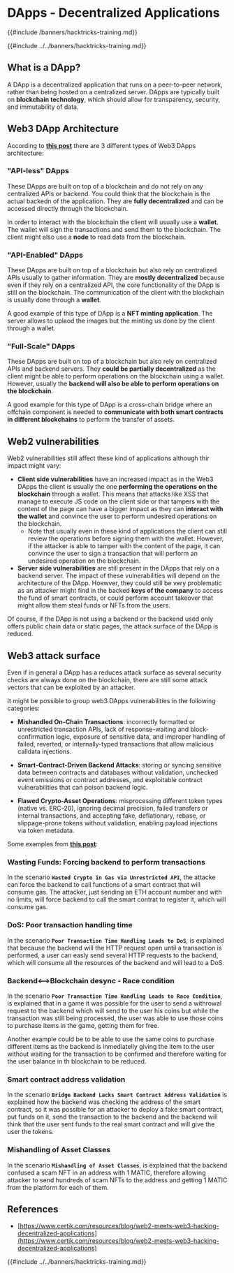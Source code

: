 # DApps - Decentralized Applications
{{#include /banners/hacktricks-training.md}}


{{#include ../../banners/hacktricks-training.md}}

## What is a DApp?

A DApp is a decentralized application that runs on a peer-to-peer network, rather than being hosted on a centralized server. DApps are typically built on **blockchain technology**, which should allow for transparency, security, and immutability of data.

## Web3 DApp Architecture

According to [**this post**](https://www.certik.com/resources/blog/web2-meets-web3-hacking-decentralized-applications) there are 3 different types of Web3 DApps architecture:

### "API-less" DApps

These DApps are built on top of a blockchain and do not rely on any centralized APIs or backend. You could think that the blockchain is the actual backedn of the application. They are **fully decentralized** and can be accessed directly through the blockchain.

In order to interact with the blockchain the client will usually use a **wallet**. The wallet will sign the transactions and send them to the blockchain. The client might also use a **node** to read data from the blockchain.

### "API-Enabled" DApps

These DApps are built on top of a blockchain but also rely on centralized APIs usually to gather information. They are **mostly decentralized** because even if they rely on a centralized API, the core functionality of the DApp is still on the blockchain. The communication of the client with the blockchain is usually done through a **wallet**.

A good example of this type of DApp is a **NFT minting application**. The server allows to uplaod the images but the minting us done by the client through a wallet.

### "Full-Scale" DApps

These DApps are built on top of a blockchain but also rely on centralized APIs and backend servers. They **could be partially decentralized** as the client might be able to perform operations on the blockchain using a wallet. However, usually the **backend will also be able to perform operations on the blockchain**.

A good example for this type of DApp is a cross-chain bridge where an offchain component is needed to **communicate with both smart contracts in different blockchains** to perform the transfer of assets.

## Web2 vulnerabilities

Web2 vulnerabilities still affect these kind of applications although thir impact might vary:

- **Client side vulnerabilities** have an increased impact as in the Web3 DApps the client is usually the one **performing the operations on the blockchain** through a wallet. This means that attacks like XSS that manage to execute JS code on the client side or that tampers with the content of the page can have a bigger impact as they can **interact with the wallet** and convince the user to perform undesired operations on the blockchain.
   - Note that usually even in these kind of applications the client can still review the operations before signing them with the wallet. However, if the attacker is able to tamper with the content of the page, it can convince the user to sign a transaction that will perform an undesired operation on the blockchain.
- **Server side vulnerabilities** are still present in the DApps that rely on a backend server. The impact of these vulnerabilities will depend on the architecture of the DApp. Hoewver, they could still be very problematic as an attacker might find in the backed **keys of the company** to access the fund of smart contracts, or could perform account takeover that might allow them steal funds or NFTs from the users.

Of course, if the DApp is not using a backend or the backend used only offers public chain data or static pages, the attack surface of the DApp is reduced.

## Web3 attack surface

Even if in general a DApp has a reduces attack surface as several security checks are always done on the blockchain, there are still some attack vectors that can be exploited by an attacker.

It might be possible to group web3 DApps vulnerabilities in the following categories:

- **Mishandled On-Chain Transactions**: incorrectly formatted or unrestricted transaction APIs, lack of response-waiting and block-confirmation logic, exposure of sensitive data, and improper handling of failed, reverted, or internally-typed transactions that allow malicious calldata injections.

- **Smart-Contract-Driven Backend Attacks**: storing or syncing sensitive data between contracts and databases without validation, unchecked event emissions or contract addresses, and exploitable contract vulnerabilities that can poison backend logic.

- **Flawed Crypto-Asset Operations**: misprocessing different token types (native vs. ERC-20), ignoring decimal precision, failed transfers or internal transactions, and accepting fake, deflationary, rebase, or slippage-prone tokens without validation, enabling payload injections via token metadata.

Some examples from [**this post**](https://www.certik.com/resources/blog/web2-meets-web3-hacking-decentralized-applications):

### Wasting Funds: Forcing backend to perform transactions

In the scenario **`Wasted Crypto in Gas via Unrestricted API`**, the attacke can force the backend to call functions of a smart contract that will consume gas. The attacker, just sending an ETH account number and with no limits, will force backend to call the smart contrat to register it, which will consume gas.

### DoS: Poor transaction handling time

In the scenario **`Poor Transaction Time Handling Leads to DoS`**, is explained that because the backend will the HTTP request open until a transaction is performed, a user can easly send several HTTP requests to the backend, which will consume all the resources of the backend and will lead to a DoS.

### Backend<-->Blockchain desync - Race condition

In the scenario **`Poor Transaction Time Handling Leads to Race Condition`**, is explained that in a game it was possible for the user to send a withrowal request to the backend which will send to the user his coins but while the transaction was still being processed, the user was able to use those coins to purchase items in the game, getting them for free.

Another example could be to be able to use the same coins to purchase different items as the backend is inmediatelly giving the item to the user without waiting for the transaction to be confirmed and therefore waiting for the user balance in th blockchain to be reduced.

### Smart contract address validation

In the scenario **`Bridge Backend Lacks Smart Contract Address Validation`** is explained how the backend was checking the address of the smart contract, so it was possible for an attacker to deploy a fake smart contract, put funds on it, send the transaction to the backend and the backend will think that the user sent funds to the real smart contract and will give the user the tokens.

### Mishandling of Asset Classes

In the scenario **`Mishandling of Asset Classes`**, is explained that the backend confused a scam NFT in an address with 1 MATIC, therefore allowing attacker to send hundreds of scam NFTs to the address and getting 1 MATIC from the platform for each of them.


## References
- [https://www.certik.com/resources/blog/web2-meets-web3-hacking-decentralized-applications](https://www.certik.com/resources/blog/web2-meets-web3-hacking-decentralized-applications)


{{#include ../../banners/hacktricks-training.md}}
